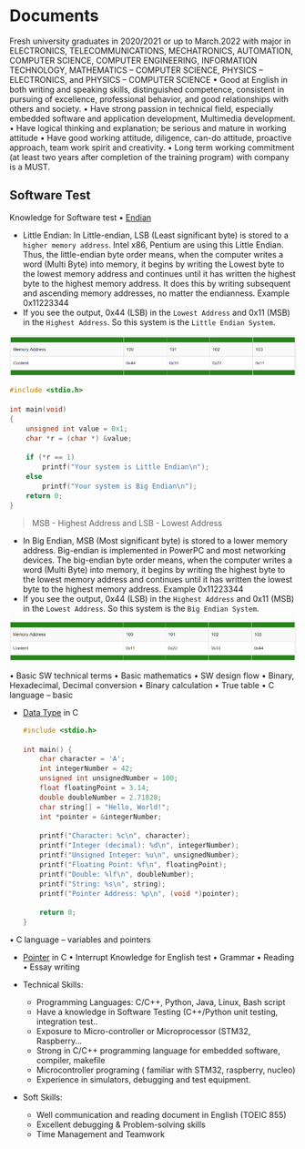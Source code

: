 # Documents
Fresh university graduates in 2020/2021 or up to March.2022 with major in ELECTRONICS, TELECOMMUNICATIONS, MECHATRONICS, AUTOMATION, COMPUTER SCIENCE, COMPUTER ENGINEERING, INFORMATION TECHNOLOGY, MATHEMATICS – COMPUTER SCIENCE, PHYSICS – ELECTRONICS, and PHYSICS – COMPUTER SCIENCE
• Good at English in both writing and speaking skills, distinguished competence, consistent in pursuing of excellence, professional behavior, and good relationships with others and society.
• Have strong passion in technical field, especially embedded software and application development, Multimedia development.
• Have logical thinking and explanation; be serious and mature in working attitude
• Have good working attitude, diligence, can-do attitude, proactive approach, team work spirit and creativity.
• Long term working commitment (at least two years after completion of the training program) with company is a MUST.
## Software Test
Knowledge for Software test
• [Endian](https://embetronicx.com/tutorials/p_language/c/little-endian-and-big-endian/)
  - Little Endian: In Little-endian, LSB (Least significant byte) is stored to a `higher memory address`. Intel x86, Pentium are using this Little Endian. Thus, the little-endian byte order means, when the computer writes a word (Multi Byte) into memory, it begins by writing the Lowest byte to the lowest memory address and continues until it has written the highest byte to the highest memory address. It does this by writing subsequent and ascending memory addresses, no matter the endianness. Example 0x11223344
  - If you see the output, 0x44 (LSB) in the `Lowest Address` and 0x11 (MSB) in the `Highest Address`. So this system is the `Little Endian System`.

   ![image](https://github.com/hieunguyen0202/Upload/blob/main/Annotation%202023-11-28%20094339.png)

  ```c
  #include <stdio.h>
  
  int main(void)
  {
      unsigned int value = 0x1;
      char *r = (char *) &value;
   
      if (*r == 1) 
          printf("Your system is Little Endian\n");
      else
          printf("Your system is Big Endian\n");
      return 0;
  }
  ```
  > MSB - Highest Address and LSB - Lowest Address
  - In Big Endian, MSB (Most significant byte) is stored to a lower memory address. Big-endian is implemented in PowerPC and most networking devices. The big-endian byte order means, when the computer writes a word (Multi Byte) into memory, it begins by writing the highest byte to the lowest memory address and continues until it has written the lowest byte to the highest memory address. Example 0x11223344
  - If you see the output, 0x44 (LSB) in the `Highest Address` and 0x11 (MSB) in the `Lowest Address`. So this system is the `Big Endian System`.
    
   ![image](https://github.com/hieunguyen0202/Upload/blob/main/Annotation%202023-11-28%20094325.png)
  
• Basic SW technical terms
• Basic mathematics
• SW design flow
• Binary, Hexadecimal, Decimal conversion
• Binary calculation
• True table
• C language – basic
  - [Data Type](https://www.geeksforgeeks.org/data-types-in-c/) in C
    
    ```c
    #include <stdio.h>

    int main() {
        char character = 'A';
        int integerNumber = 42;
        unsigned int unsignedNumber = 100;
        float floatingPoint = 3.14;
        double doubleNumber = 2.71828;
        char string[] = "Hello, World!";
        int *pointer = &integerNumber;
    
        printf("Character: %c\n", character);
        printf("Integer (decimal): %d\n", integerNumber);
        printf("Unsigned Integer: %u\n", unsignedNumber);
        printf("Floating Point: %f\n", floatingPoint);
        printf("Double: %lf\n", doubleNumber);
        printf("String: %s\n", string);
        printf("Pointer Address: %p\n", (void *)pointer);
    
        return 0;
    }

    ```
• C language – variables and pointers
  - [Pointer](https://embetronicx.com/tutorials/p_language/c/pointers_1/) in C
• Interrupt
Knowledge for English test
• Grammar
• Reading
• Essay writing

- Technical Skills:
  - Programming Languages: C/C++, Python, Java, Linux, Bash script
  - Have a knowledge in Software Testing (C++/Python unit testing, integration test..
  - Exposure to Micro-controller or Microprocessor (STM32, Raspberry…
  - Strong in C/C++ programming language for embedded software, compiler, makefile
  - Microcontroller programing ( familiar with STM32, raspberry, nucleo)
  - Experience in simulators, debugging and test equipment.

- Soft Skills:
  - Well communication and reading document in English (TOEIC 855)
  - Excellent debugging & Problem-solving skills
  - Time Management and Teamwork
